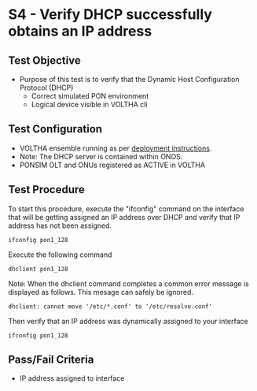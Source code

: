 # S4 - Verify DHCP successfully obtains an IP address

## Test Objective

* Purpose of this test is to verify that the Dynamic Host Configuration Protocol (DHCP)
    * Correct simulated PON environment
    * Logical device visible in VOLTHA cli

## Test Configuration

* VOLTHA ensemble running as per [deployment instructions](V01_voltha_bringup_deploy.md).
* Note: The DHCP server is contained within ONOS.
* PONSIM OLT and ONUs registered as ACTIVE in VOLTHA

## Test Procedure

To start this procedure, execute the "ifconfig" command on the
interface that will be getting assigned an IP address over DHCP and
verify that IP address has not been assigned.

```shell
ifconfig pon1_128
```

Execute the following command 

```shell
dhclient pon1_128
```

Note: When the dhclient command completes a common error message is displayed as follows.  This mesage can safely be ignored. 

```shell
dhclient: cannot move '/etc/*.conf' to '/etc/resolve.conf'
```

Then verify that an IP address was dynamically assigned to your interface

```shell
ifconfig pon1_128
```

## Pass/Fail Criteria

* IP address assigned to interface
